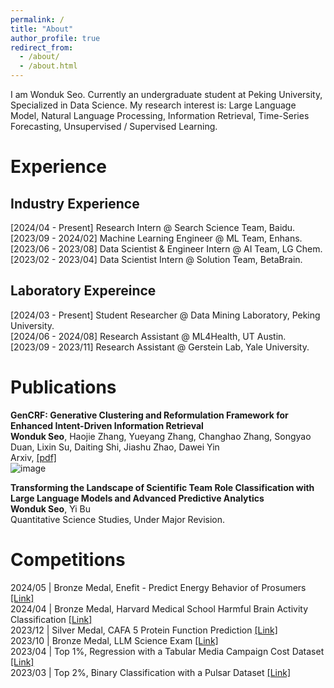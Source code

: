 ```yaml
---
permalink: /
title: "About"
author_profile: true
redirect_from: 
  - /about/
  - /about.html
---
```


I am Wonduk Seo. Currently an undergraduate student at Peking University, Specialized in Data Science. My research interest is: Large Language Model, Natural Language Processing, Information Retrieval, Time-Series Forecasting, Unsupervised / Supervised Learning.

# Experience
## Industry Experience
[2024/04 - Present] Research Intern @ Search Science Team, Baidu.<br/>
[2023/09 - 2024/02] Machine Learning Engineer @ ML Team, Enhans.<br/>
[2023/06 - 2023/08] Data Scientist & Engineer Intern @ AI Team, LG Chem.<br/>
[2023/02 - 2023/04] Data Scientist Intern @ Solution Team, BetaBrain.<br/>

## Laboratory Expereince
[2024/03 - Present] Student Researcher @ Data Mining Laboratory, Peking University.<br/>
[2024/06 - 2024/08] Research Assistant @ ML4Health, UT Austin.<br/>
[2023/09 - 2023/11] Research Assistant @ Gerstein Lab, Yale University.<br/>

# Publications
<b>GenCRF: Generative Clustering and Reformulation Framework for Enhanced Intent-Driven Information Retrieval</b><br/>
<b>Wonduk Seo</b>, Haojie Zhang, Yueyang Zhang, Changhao Zhang, Songyao Duan, Lixin Su, Daiting Shi, Jiashu Zhao, Dawei Yin<br/>
Arxiv, [[pdf]](https://arxiv.org/pdf/2409.10909)<br/>
![image](https://github.com/user-attachments/assets/c14052dd-fa03-4009-89ac-d6b1a1358426)<br/>

<b>Transforming the Landscape of Scientific Team Role Classification with Large Language Models and Advanced Predictive Analytics</b><br/>
<b>Wonduk Seo</b>, Yi Bu<br/>
Quantitative Science Studies, Under Major Revision. <br/>

# Competitions
2024/05 | Bronze Medal, Enefit - Predict Energy Behavior of Prosumers [[Link]](https://www.kaggle.com/competitions/predict-energy-behavior-of-prosumers)<br/>
2024/04 | Bronze Medal, Harvard Medical School Harmful Brain Activity Classification [[Link]](https://www.kaggle.com/competitions/hms-harmful-brain-activity-classification)<br/>
2023/12 | Silver Medal, CAFA 5 Protein Function Prediction [[Link]](https://www.kaggle.com/competitions/cafa-5-protein-function-prediction)<br/>
2023/10 | Bronze Medal, LLM Science Exam [[Link]](https://www.kaggle.com/competitions/kaggle-llm-science-exam)<br/>
2023/04 | Top 1%, Regression with a Tabular Media Campaign Cost Dataset [[Link]](https://www.kaggle.com/competitions/playground-series-s3e11)<br/>
2023/03 | Top 2%, Binary Classification with a Pulsar Dataset [[Link]](https://www.kaggle.com/competitions/playground-series-s3e10)<br/>


